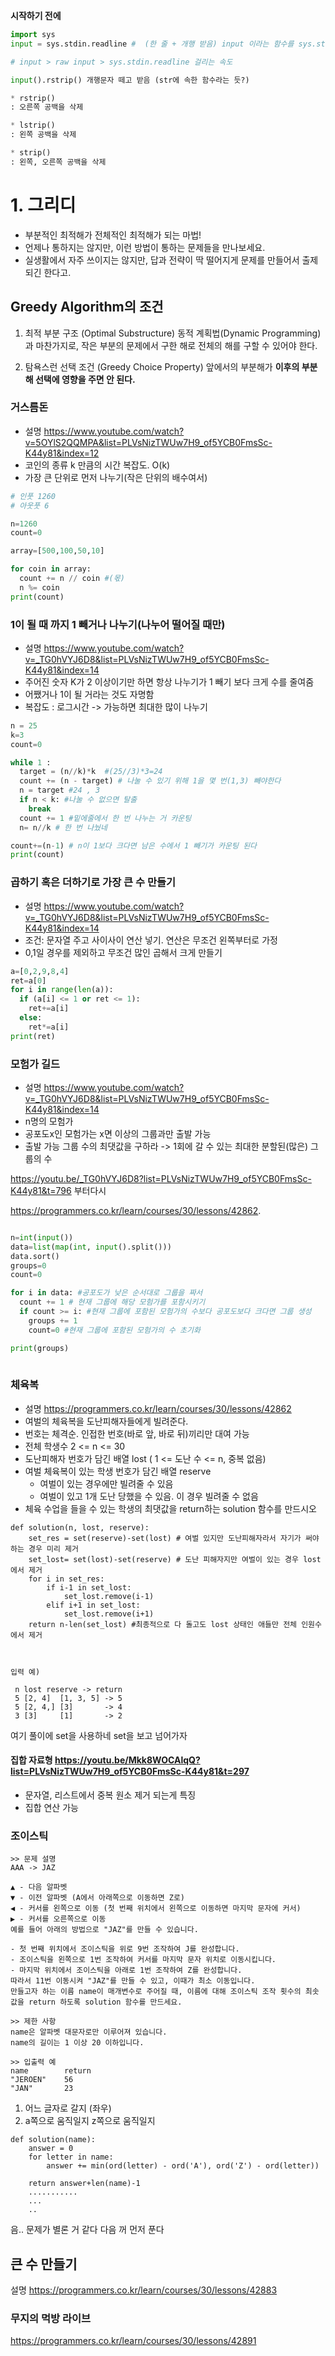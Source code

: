 

**시작하기 전에**

```py
import sys
input = sys.stdin.readline #  (한 줄 + 개행 받음) input 이라는 함수를 sys.stdin.readline() 함수로 포인팅 해줌

# input > raw input > sys.stdin.readline 걸리는 속도

input().rstrip() 개행문자 떼고 받음 (str에 속한 함수라는 듯?)

* rstrip() 
: 오른쪽 공백을 삭제

* lstrip()
: 왼쪽 공백을 삭제

* strip()
: 왼쪽, 오른쪽 공백을 삭제
```

# 1. 그리디

- 부분적인 최적해가 전체적인 최적해가 되는 마법!
- 언제나 통하지는 않지만, 이런 방법이 통하는 문제들을 만나보세요.
- 실생활에서 자주 쓰이지는 않지만, 답과 전략이 딱 떨어지게 문제를 만들어서 출제되긴 한다고.

## Greedy Algorithm의 조건

1. 최적 부분 구조 (Optimal Substructure)
동적 계획법(Dynamic Programming) 과 마찬가지로, 작은 부분의 문제에서 구한 해로 전체의 해를 구할 수 있어야 한다.

2. 탐욕스런 선택 조건 (Greedy Choice Property)
앞에서의 부분해가 **이후의 부분해 선택에 영향을 주면 안 된다.**

### 거스름돈

- 설명 https://www.youtube.com/watch?v=5OYlS2QQMPA&list=PLVsNizTWUw7H9_of5YCB0FmsSc-K44y81&index=12
- 코인의 종류 k 만큼의 시간 복잡도. O(k)
- 가장 큰 단위로 먼저 나누기(작은 단위의 배수여서)

```py
# 인풋 1260
# 아웃풋 6

n=1260
count=0

array=[500,100,50,10]

for coin in array:
  count += n // coin #(몫)
  n %= coin
print(count)

```

### 1이 될 때 까지 1 빼거나 나누기(나누어 떨어질 때만)

- 설명 https://www.youtube.com/watch?v=_TG0hVYJ6D8&list=PLVsNizTWUw7H9_of5YCB0FmsSc-K44y81&index=14
- 주어진 숫자 K가 2 이상이기만 하면 항상 나누기가 1 빼기 보다 크게 수를 줄여줌
- 어쨌거나 1이 될 거라는 것도 자명함
- 복잡도 : 로그시간
-> 가능하면 최대한 많이 나누기


```py
n = 25
k=3
count=0

while 1 :
  target = (n//k)*k  #(25//3)*3=24
  count += (n - target) # 나눌 수 있기 위해 1을 몇 번(1,3) 빼야한다
  n = target #24 , 3
  if n < k: #나눌 수 없으면 탈출
    break
  count += 1 #밑에줄에서 한 번 나누는 거 카운팅 
  n= n//k # 한 번 나눴네

count+=(n-1) # n이 1보다 크다면 남은 수에서 1 빼기가 카운팅 된다
print(count)
```


### 곱하기 혹은 더하기로 가장 큰 수 만들기

- 설명 https://www.youtube.com/watch?v=_TG0hVYJ6D8&list=PLVsNizTWUw7H9_of5YCB0FmsSc-K44y81&index=14
- 조건: 문자열 주고 사이사이 연산 넣기. 연산은 무조건 왼쪽부터로 가정
- 0,1일 경우를 제외하고 무조건 많인 곱해서 크게 만들기


```py
a=[0,2,9,8,4]
ret=a[0]
for i in range(len(a)):
  if (a[i] <= 1 or ret <= 1):
    ret+=a[i]
  else:
    ret*=a[i]
print(ret)
```

### 모험가 길드

- 설명 https://www.youtube.com/watch?v=_TG0hVYJ6D8&list=PLVsNizTWUw7H9_of5YCB0FmsSc-K44y81&index=14
- n명의 모험가
- 공포도x인 모험가는 x면 이상의 그룹과만 출발 가능
- 출발 가능 그룹 수의 최댓값을 구하라
-> 1회에 갈 수 있는 최대한 분할된(많은) 그룹의 수

https://youtu.be/_TG0hVYJ6D8?list=PLVsNizTWUw7H9_of5YCB0FmsSc-K44y81&t=796 부터다시

https://programmers.co.kr/learn/courses/30/lessons/42862.

```py

n=int(input())
data=list(map(int, input().split()))
data.sort()
groups=0
count=0

for i in data: #공포도가 낮은 순서대로 그룹을 짜서
  count += 1 # 현재 그룹에 해당 모험가를 포함시키기
  if count >= i: #현재 그룹에 포함된 모험가의 수보다 공포도보다 크다면 그룹 생성
    groups += 1
    count=0 #현재 그룹에 포함된 모험가의 수 초기화

print(groups)
  
```

### 체육복 

- 설명 https://programmers.co.kr/learn/courses/30/lessons/42862
- 여벌의 체육복을 도난피해자들에게 빌려준다.
- 번호는 체격순. 인접한 번호(바로 앞, 바로 뒤)끼리만 대여 가능
- 전체 학생수 2 <= n <= 30
- 도난피해자 번호가 담긴 배열 lost ( 1 <= 도난 수 <= n, 중복 없음)
- 여벌 체육복이 있는 학생 번호가 담긴 배열 reserve
  - 여벌이 있는 경우에만 빌려줄 수 있음
  - 여벌이 있고 1개 도난 당했을 수 있음. 이 경우 빌려줄 수 없음
- 체육 수업을 들을 수 있는 학생의 최댓값을 return하는 solution 함수를 만드시오

~~~
def solution(n, lost, reserve):
    set_res = set(reserve)-set(lost) # 여벌 있지만 도난피해자라서 자기가 써야하는 경우 미리 제거
    set_lost= set(lost)-set(reserve) # 도난 피해자지만 여벌이 있는 경우 lost에서 제거
    for i in set_res:   
        if i-1 in set_lost: 
            set_lost.remove(i-1)
        elif i+1 in set_lost:
            set_lost.remove(i+1)
    return n-len(set_lost) #최종적으로 다 돌고도 lost 상태인 애들만 전체 인원수에서 제거



입력 예)

 n lost reserve -> return
 5 [2, 4]  [1, 3, 5] -> 5
 5 [2, 4,] [3]       -> 4
 3 [3]     [1]       -> 2  
~~~

여기 풀이에 set을 사용하네 set을 보고 넘어가자

#### 집합 자료형 https://youtu.be/Mkk8WOCAlqQ?list=PLVsNizTWUw7H9_of5YCB0FmsSc-K44y81&t=297
- 문자열, 리스트에서 중복 원소 제거 되는게 특징
- 집합 연산 가능

### 조이스틱

```
>> 문제 설명
AAA -> JAZ

▲ - 다음 알파벳
▼ - 이전 알파벳 (A에서 아래쪽으로 이동하면 Z로)
◀ - 커서를 왼쪽으로 이동 (첫 번째 위치에서 왼쪽으로 이동하면 마지막 문자에 커서)
▶ - 커서를 오른쪽으로 이동
예를 들어 아래의 방법으로 "JAZ"를 만들 수 있습니다.

- 첫 번째 위치에서 조이스틱을 위로 9번 조작하여 J를 완성합니다.
- 조이스틱을 왼쪽으로 1번 조작하여 커서를 마지막 문자 위치로 이동시킵니다.
- 마지막 위치에서 조이스틱을 아래로 1번 조작하여 Z를 완성합니다.
따라서 11번 이동시켜 "JAZ"를 만들 수 있고, 이때가 최소 이동입니다.
만들고자 하는 이름 name이 매개변수로 주어질 때, 이름에 대해 조이스틱 조작 횟수의 최솟값을 return 하도록 solution 함수를 만드세요.

>> 제한 사항
name은 알파벳 대문자로만 이루어져 있습니다.
name의 길이는 1 이상 20 이하입니다.

>> 입출력 예
name	    return
"JEROEN"	56
"JAN"	    23
```

1. 어느 글자로 갈지 (좌우)
2. a쪽으로 움직일지 z쪽으로 움직일지

```
def solution(name):
    answer = 0
    for letter in name:
  	    answer += min(ord(letter) - ord('A'), ord('Z') - ord(letter))
    
    return answer+len(name)-1
    ...........
    ...
    ..
```

음.. 문제가 별론 거 같다 다음 꺼 먼저 푼다

## 큰 수 만들기
설명 https://programmers.co.kr/learn/courses/30/lessons/42883




### 무지의 먹방 라이브
https://programmers.co.kr/learn/courses/30/lessons/42891

